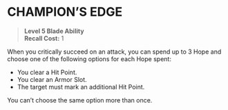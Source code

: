 ﻿---
tags:
  - Ability
  - CharacterOption
name: 'CHAMPION’S EDGE'
level: 5
domain: 'Blade'
type: 'Ability'
recall: '1'
description: 'When you critically succeed on an attack, you can spend up to 3 Hope and choose one of the following options for each Hope spent:

- You clear a Hit Point.
- You clear an Armor Slot.
- The target must mark an additional Hit Point.

You can’t choose the same option more than once.'
---
# CHAMPION’S EDGE

> **Level 5 Blade Ability**  
> **Recall Cost:** 1

When you critically succeed on an attack, you can spend up to 3 Hope and choose one of the following options for each Hope spent:

- You clear a Hit Point.
- You clear an Armor Slot.
- The target must mark an additional Hit Point.

You can’t choose the same option more than once.
